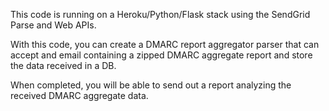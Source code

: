 This code is running on a Heroku/Python/Flask stack using the SendGrid Parse and Web APIs.

With this code, you can create a DMARC report aggregator parser that can accept and email containing a zipped DMARC aggregate report and store the data received in a DB.

When completed, you will be able to send out a report analyzing the received DMARC aggregate data.
